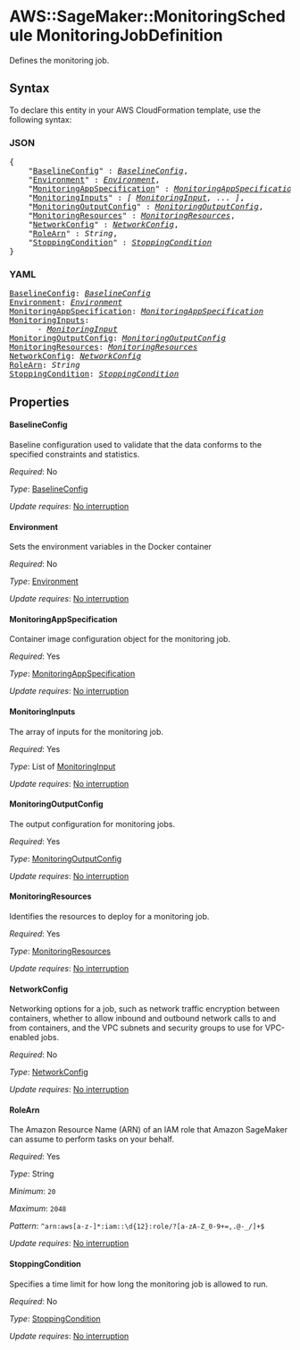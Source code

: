 # AWS::SageMaker::MonitoringSchedule MonitoringJobDefinition

Defines the monitoring job.

## Syntax

To declare this entity in your AWS CloudFormation template, use the following syntax:

### JSON

<pre>
{
    "<a href="#baselineconfig" title="BaselineConfig">BaselineConfig</a>" : <i><a href="baselineconfig.md">BaselineConfig</a></i>,
    "<a href="#environment" title="Environment">Environment</a>" : <i><a href="monitoringjobdefinition-environment.md">Environment</a></i>,
    "<a href="#monitoringappspecification" title="MonitoringAppSpecification">MonitoringAppSpecification</a>" : <i><a href="monitoringappspecification.md">MonitoringAppSpecification</a></i>,
    "<a href="#monitoringinputs" title="MonitoringInputs">MonitoringInputs</a>" : <i>[ <a href="monitoringinput.md">MonitoringInput</a>, ... ]</i>,
    "<a href="#monitoringoutputconfig" title="MonitoringOutputConfig">MonitoringOutputConfig</a>" : <i><a href="monitoringoutputconfig.md">MonitoringOutputConfig</a></i>,
    "<a href="#monitoringresources" title="MonitoringResources">MonitoringResources</a>" : <i><a href="monitoringresources.md">MonitoringResources</a></i>,
    "<a href="#networkconfig" title="NetworkConfig">NetworkConfig</a>" : <i><a href="networkconfig.md">NetworkConfig</a></i>,
    "<a href="#rolearn" title="RoleArn">RoleArn</a>" : <i>String</i>,
    "<a href="#stoppingcondition" title="StoppingCondition">StoppingCondition</a>" : <i><a href="stoppingcondition.md">StoppingCondition</a></i>
}
</pre>

### YAML

<pre>
<a href="#baselineconfig" title="BaselineConfig">BaselineConfig</a>: <i><a href="baselineconfig.md">BaselineConfig</a></i>
<a href="#environment" title="Environment">Environment</a>: <i><a href="monitoringjobdefinition-environment.md">Environment</a></i>
<a href="#monitoringappspecification" title="MonitoringAppSpecification">MonitoringAppSpecification</a>: <i><a href="monitoringappspecification.md">MonitoringAppSpecification</a></i>
<a href="#monitoringinputs" title="MonitoringInputs">MonitoringInputs</a>: <i>
      - <a href="monitoringinput.md">MonitoringInput</a></i>
<a href="#monitoringoutputconfig" title="MonitoringOutputConfig">MonitoringOutputConfig</a>: <i><a href="monitoringoutputconfig.md">MonitoringOutputConfig</a></i>
<a href="#monitoringresources" title="MonitoringResources">MonitoringResources</a>: <i><a href="monitoringresources.md">MonitoringResources</a></i>
<a href="#networkconfig" title="NetworkConfig">NetworkConfig</a>: <i><a href="networkconfig.md">NetworkConfig</a></i>
<a href="#rolearn" title="RoleArn">RoleArn</a>: <i>String</i>
<a href="#stoppingcondition" title="StoppingCondition">StoppingCondition</a>: <i><a href="stoppingcondition.md">StoppingCondition</a></i>
</pre>

## Properties

#### BaselineConfig

Baseline configuration used to validate that the data conforms to the specified constraints and statistics.

_Required_: No

_Type_: <a href="baselineconfig.md">BaselineConfig</a>

_Update requires_: [No interruption](https://docs.aws.amazon.com/AWSCloudFormation/latest/UserGuide/using-cfn-updating-stacks-update-behaviors.html#update-no-interrupt)

#### Environment

Sets the environment variables in the Docker container

_Required_: No

_Type_: <a href="monitoringjobdefinition-environment.md">Environment</a>

_Update requires_: [No interruption](https://docs.aws.amazon.com/AWSCloudFormation/latest/UserGuide/using-cfn-updating-stacks-update-behaviors.html#update-no-interrupt)

#### MonitoringAppSpecification

Container image configuration object for the monitoring job.

_Required_: Yes

_Type_: <a href="monitoringappspecification.md">MonitoringAppSpecification</a>

_Update requires_: [No interruption](https://docs.aws.amazon.com/AWSCloudFormation/latest/UserGuide/using-cfn-updating-stacks-update-behaviors.html#update-no-interrupt)

#### MonitoringInputs

The array of inputs for the monitoring job.

_Required_: Yes

_Type_: List of <a href="monitoringinput.md">MonitoringInput</a>

_Update requires_: [No interruption](https://docs.aws.amazon.com/AWSCloudFormation/latest/UserGuide/using-cfn-updating-stacks-update-behaviors.html#update-no-interrupt)

#### MonitoringOutputConfig

The output configuration for monitoring jobs.

_Required_: Yes

_Type_: <a href="monitoringoutputconfig.md">MonitoringOutputConfig</a>

_Update requires_: [No interruption](https://docs.aws.amazon.com/AWSCloudFormation/latest/UserGuide/using-cfn-updating-stacks-update-behaviors.html#update-no-interrupt)

#### MonitoringResources

Identifies the resources to deploy for a monitoring job.

_Required_: Yes

_Type_: <a href="monitoringresources.md">MonitoringResources</a>

_Update requires_: [No interruption](https://docs.aws.amazon.com/AWSCloudFormation/latest/UserGuide/using-cfn-updating-stacks-update-behaviors.html#update-no-interrupt)

#### NetworkConfig

Networking options for a job, such as network traffic encryption between containers, whether to allow inbound and outbound network calls to and from containers, and the VPC subnets and security groups to use for VPC-enabled jobs.

_Required_: No

_Type_: <a href="networkconfig.md">NetworkConfig</a>

_Update requires_: [No interruption](https://docs.aws.amazon.com/AWSCloudFormation/latest/UserGuide/using-cfn-updating-stacks-update-behaviors.html#update-no-interrupt)

#### RoleArn

The Amazon Resource Name (ARN) of an IAM role that Amazon SageMaker can assume to perform tasks on your behalf.

_Required_: Yes

_Type_: String

_Minimum_: <code>20</code>

_Maximum_: <code>2048</code>

_Pattern_: <code>^arn:aws[a-z\-]*:iam::\d{12}:role/?[a-zA-Z_0-9+=,.@\-_/]+$</code>

_Update requires_: [No interruption](https://docs.aws.amazon.com/AWSCloudFormation/latest/UserGuide/using-cfn-updating-stacks-update-behaviors.html#update-no-interrupt)

#### StoppingCondition

Specifies a time limit for how long the monitoring job is allowed to run.

_Required_: No

_Type_: <a href="stoppingcondition.md">StoppingCondition</a>

_Update requires_: [No interruption](https://docs.aws.amazon.com/AWSCloudFormation/latest/UserGuide/using-cfn-updating-stacks-update-behaviors.html#update-no-interrupt)

